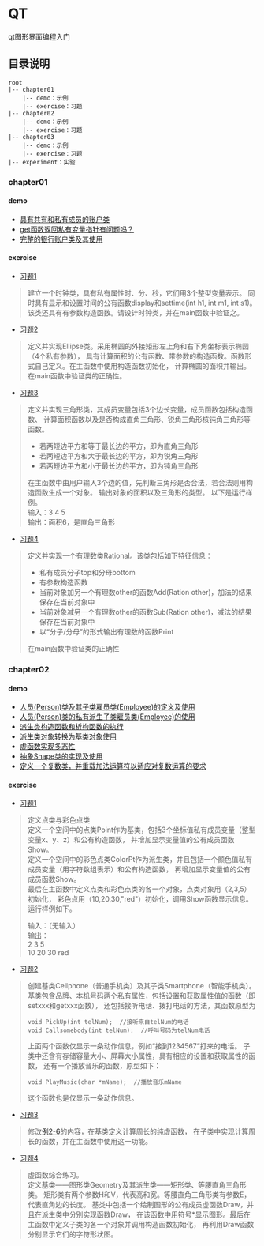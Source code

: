 # QT
qt图形界面编程入门

## 目录说明
```
root
|-- chapter01
    |-- demo：示例
    |-- exercise：习题
|-- chapter02
    |-- demo：示例
    |-- exercise：习题
|-- chapter03
    |-- demo：示例
    |-- exercise：习题
|-- experiment：实验
```

### chapter01
#### demo  
- [具有共有和私有成员的账户类](./chapter01/demo/demo01.cpp)
- [get函数返回私有变量指针有问题吗？](./chapter01/demo/demo02.cpp)
- [完整的银行账户类及其使用](./chapter01/demo/demo03.cpp)
#### exercise
- [习题1](./chapter01/exercise/ex01.cpp)  
> 建立一个时钟类，具有私有属性时、分、秒，它们用3个整型变量表示。
> 同时具有显示和设置时间的公有函数display和settime(int h1, int m1, int s1)。
> 该类还具有有参数构造函数。请设计时钟类，并在main函数中验证之。

- [习题2](./chapter01/exercise/ex02.cpp)
> 定义并实现Ellipse类。采用椭圆的外接矩形左上角和右下角坐标表示椭圆（4个私有参数），
> 具有计算面积的公有函数、带参数的构造函数。函数形式自己定义。在主函数中使用构造函数初始化，
> 计算椭圆的面积并输出。在main函数中验证类的正确性。

- [习题3](./chapter01/exercise/ex03.cpp)
> 定义并实现三角形类，其成员变量包括3个边长变量，成员函数包括构造函数、
> 计算面积函数以及是否构成直角三角形、锐角三角形核钝角三角形等函数。
> - 若两短边平方和等于最长边的平方，即为直角三角形  
> - 若两短边平方和大于最长边的平方，即为锐角三角形  
> - 若两短边平方和小于最长边的平方，即为钝角三角形  
> 
> 在主函数中由用户输入3个边的值，先判断三角形是否合法，若合法则用构造函数生成一个对象。
> 输出对象的面积以及三角形的类型。
> 以下是运行样例。  
> 输入：3  4  5  
> 输出：面积6，是直角三角形  

- [习题4](./chapter01/exercise/ex04.cpp)
> 定义并实现一个有理数类Rational。该类包括如下特征信息：
> - 私有成员分子top和分母bottom
> - 有参数构造函数
> - 当前对象加另一个有理数other的函数Add(Ration other)，加法的结果保存在当前对象中
> - 当前对象减另一个有理数other的函数Sub(Ration other)，减法的结果保存在当前对象中
> - 以“分子/分母”的形式输出有理数的函数Print
>
> 在main函数中验证类的正确性

### chapter02
#### demo 
- [人员(Person)类及其子类雇员类(Employee)的定义及使用](./chapter02/demo/demo01.cpp)  
- [人员(Person)类的私有派生子类雇员类(Employee)的使用](./chapter02/demo/demo02.cpp)
- [派生类构造函数和析构函数的执行](./chapter02/demo/demo03.cpp)
- [派生类对象转换为基类对象使用](./chapter02/demo/demo04.cpp)
- [虚函数实现多态性](./chapter02/demo/demo05.cpp)
- [抽象Shape类的实现及使用](./chapter02/demo/demo06.cpp)
- [定义一个复数类，并重载加法运算符以适应对复数运算的要求](./chapter02/demo/demo07.cpp)
#### exercise
- [习题1](./chapter02/exercise/ex01.cpp)
> 定义点类与彩色点类  
> 定义一个空间中的点类Point作为基类，包括3个坐标值私有成员变量（整型变量x、y、z）和公有构造函数，
> 并增加显示变量值的公有成员函数Show。  
> 定义一个空间中的彩色点类ColorPt作为派生类，并且包括一个颜色值私有成员变量（用字符数组表示）和公有构造函数，
> 再增加显示变量值的公有成员函数Show。  
> 最后在主函数中定义点类和彩色点类的各一个对象，点类对象用（2,3,5）初始化，
> 彩色点用（10,20,30,"red"）初始化，调用Show函数显示信息。  
> 运行样例如下。
>  
> 输入：（无输入）  
> 输出：  
> 2 3 5    
> 10 20 30 red  

- [习题2](./chapter02/exercise/ex02.cpp)
> 创建基类Cellphone（普通手机类）及其子类Smartphone（智能手机类）。
> 基类包含品牌、本机号码两个私有属性，包括设置和获取属性值的函数（即setxxx和getxxx函数），
> 还包括接听电话、拨打电话的方法，其函数原型为  
> ````
> void PickUp(int telNum);  //接听来自telNum的电话
> void Callsomebody(int telNum);  //呼叫号码为telNum电话
> ````
> 上面两个函数仅显示一条动作信息，例如“接到1234567”打来的电话。
> 子类中还含有存储容量大小、屏幕大小属性，具有相应的设置和获取属性的函数，
> 还有一个播放音乐的函数，原型如下：
> ````
> void PlayMusic(char *mName);  //播放音乐mName 
> ````
> 这个函数也是仅显示一条动作信息。

- [习题3](./chapter02/exercise/ex03.cpp)
> 修改[例2-6](./chapter02/demo/demo06.cpp)的内容，在基类定义计算周长的纯虚函数，
> 在子类中实现计算周长的函数，并在主函数中使用这一功能。 

- [习题4](./chapter02/exercise/ex04.cpp)
> 虚函数综合练习。  
> 定义基类——图形类Geometry及其派生类——矩形类、等腰直角三角形类。
> 矩形类有两个参数H和V，代表高和宽。等腰直角三角形类有参数E，代表直角边的长度。
> 基类中包括一个绘制图形的公有成员虚函数Draw，并且在派生类中分别实现函数Draw，
> 在该函数中用符号*显示图形。最后在主函数中定义子类的各一个对象并调用构造函数初始化，
> 再利用Draw函数分别显示它们的字符形状图。




